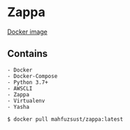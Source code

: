 # Zappa 
[Docker image](https://hub.docker.com/r/mahfuzsust/zappa)

## Contains
    - Docker
    - Docker-Compose
    - Python 3.7+
    - AWSCLI
    - Zappa
    - Virtualenv
    - Yasha

```bash
$ docker pull mahfuzsust/zappa:latest
```
